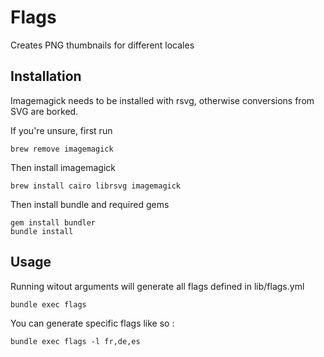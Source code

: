 # Flags

Creates PNG thumbnails for different locales

## Installation

 Imagemagick needs to be installed with rsvg, otherwise conversions from SVG are borked.

 If you're unsure, first run

    brew remove imagemagick

Then install imagemagick

    brew install cairo librsvg imagemagick

Then install bundle and required gems

    gem install bundler
    bundle install

## Usage

Running witout arguments will generate all flags defined in lib/flags.yml

    bundle exec flags

You can generate specific flags like so :

    bundle exec flags -l fr,de,es